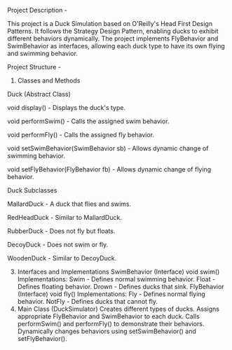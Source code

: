 Project Description - 

This project is a Duck Simulation based on O'Reilly's Head First Design Patterns. It follows the Strategy Design Pattern, enabling ducks to exhibit different behaviors dynamically. The project implements FlyBehavior and SwimBehavior as interfaces, allowing each duck type to have its own flying and swimming behavior.


Project Structure -

1. Classes and Methods
   
Duck (Abstract Class)

void display() - Displays the duck's type.

void performSwim() - Calls the assigned swim behavior.

void performFly() - Calls the assigned fly behavior.

void setSwimBehavior(SwimBehavior sb) - Allows dynamic change of swimming behavior.

void setFlyBehavior(FlyBehavior fb) - Allows dynamic change of flying behavior.

Duck Subclasses

MallardDuck - A duck that flies and swims.

RedHeadDuck - Similar to MallardDuck.

RubberDuck - Does not fly but floats.

DecoyDuck - Does not swim or fly.

WoodenDuck - Similar to DecoyDuck.

3. Interfaces and Implementations
SwimBehavior (Interface)
void swim()
Implementations:
Swim - Defines normal swimming behavior.
Float - Defines floating behavior.
Drown - Defines ducks that sink.
FlyBehavior (Interface)
void fly()
Implementations:
Fly - Defines normal flying behavior.
NotFly - Defines ducks that cannot fly.
4. Main Class (DuckSimulator)
Creates different types of ducks.
Assigns appropriate FlyBehavior and SwimBehavior to each duck.
Calls performSwim() and performFly() to demonstrate their behaviors.
Dynamically changes behaviors using setSwimBehavior() and setFlyBehavior().
